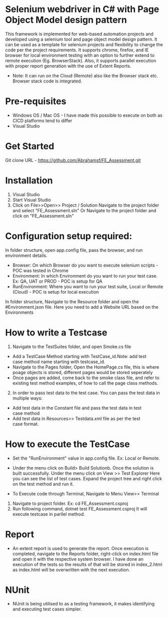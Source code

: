 # Selenium webdriver in C# with Page Object Model design pattern

This framework is implemented for web-based automation projects and developed using a selenium tool and page object model design pattern. It can be used as a template for selenium projects and flexibility to change the code per the project requirements.
It supports chrome, firefox, and IE browser for local environment testing with an option to further extend to remote execution (Eg. BrowserStack). Also, it supports parallel execution with proper report generation with the use of Extent Reports.
* Note: It can run on the Cloud (Remote) also like the Browser stack etc. Browser stack code is integrated.

# Pre-requisites
* Windows OS / Mac OS - I have made this possible to execute on both as CICD platforms tend to differ
* Visual Studio

# Get Started
Git clone URL - https://github.com/Abrahamsf/FE_Assessment.git

# Installation

1. Visual Studio
2. Start Visual Studio
3.  Click on File>>Open>> Project / Solution Navigate to the project folder and select "FE_Assessment.sln"
                    Or 
Navigate to the project folder and click on "FE_Assessment.sln"

# Configuration setup required:
In folder structure, open app.config file, pass the browser, and run environment details.
* Browser: On which Browser do you want to execute selenium scripts - POC was tested in Chrome
* Environment: In which Environment do you want to run your test case. Ex: QA, UAT or PROD - POC is setup for QA
* RunEnvironment: Where you want to run your test suite, Local or Remote (Cloud) - POC is setup for local execution

In folder structure, Navigate to the Resource folder and open the #Environment.json file. Here you need to add a Website URL based on the Environments

# How to write a Testcase
1. Navigate to the TestSuites folder, and open Smoke.cs file
* Add a TestCase Method starting with TestCase_id.Note: add test case method name starting with testcase_id.
* Navigate to the Pages folder, Open the HomePage.cs file, this is where poage objects is stored, different pages would be stored seperately 
* Once pages are added, come back to the smoke class file, and refer to existing test method examples, of how to call the page class methods.

2. In order to pass test data to the test case. You can pass the test data in multiple ways: 
* Add test data in the Constant file and pass the test data in test case method
* Add test data in Resources>> Testdata.xml file as per the test case format.

# How to execute the TestCase 
* Set the "RunEnvironment" value in app.config file. Ex: Local or Remote.
* Under the menu click on Build> Build Solutionb. Once the solution is built successfully. Under the menu click on View >> Test Explorer
Here you can see the list of test cases. Expand the project tree and right click on the test method and run it.

* To Execute code through Terminal, Navigate to Menu View>> Terminal
1. Navigate to project folder. Ex: cd FE_Assessment.csproj
2. Run following command, dotnet test FE_Assessment.csproj 
It will execute testcase in parllel method.


# Report
* An extent report is used to generate the report. Once execution is completed, navigate to the Reports folder, right-click on index.html file and open it with the respective system browser.
I have done an execution of the tests so the results of that will be stored in index_2.html as index.html will be overwritten with the next execution.

# NUnit
* NUnit is being utilised to as a testing framework, it makes identifying and executing test cases simpler.
